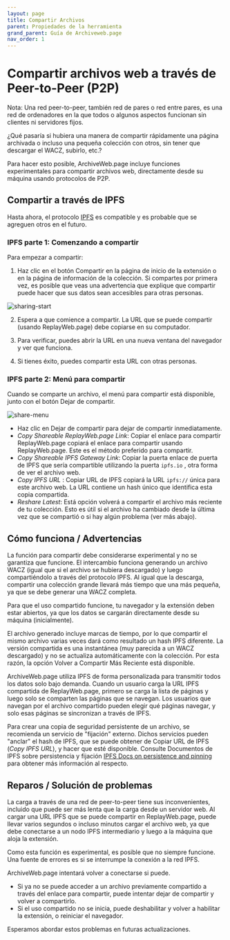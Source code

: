 ```yaml
---
layout: page
title: Compartir Archivos
parent: Propiedades de la herramienta
grand_parent: Guía de Archiveweb.page
nav_order: 1
---
```


# Compartir archivos web a través de Peer-to-Peer (P2P)
Nota: Una red peer-to-peer, también red de pares o red entre pares, es una red de ordenadores en la que todos o algunos aspectos funcionan sin clientes ni servidores fijos.

¿Qué pasaría si hubiera una manera de compartir rápidamente una página archivada o incluso una pequeña colección con otros, sin tener que descargar el WACZ, subirlo, etc.?

Para hacer esto posible, ArchiveWeb.page incluye funciones experimentales para compartir archivos web, directamente desde su máquina usando protocolos de P2P.

## Compartir a través de IPFS
Hasta ahora, el protocolo [IPFS](https://ipfs.io/) es compatible y es probable que se agreguen otros en el futuro.

### IPFS parte 1: Comenzando a compartir
Para empezar a compartir:
1. Haz clic en el botón Compartir en la página de inicio de la extensión o en la página de información de la colección. Si compartes por primera vez, es posible que veas una advertencia que explique que compartir puede hacer que sus datos sean accesibles para otras personas.

![sharing-start](/assets/images/sharing/start-button.png)

2. Espera a que comience a compartir. La URL que se puede compartir (usando ReplayWeb.page) debe copiarse en su computador.

3. Para verificar, puedes abrir la URL en una nueva ventana del navegador y ver que funciona.

4. Si tienes éxito, puedes compartir esta URL con otras personas.

### IPFS parte 2: Menú para compartir
Cuando se comparte un archivo, el menú para compartir está disponible, junto con el botón Dejar de compartir.

![share-menu](/assets/images/sharing/share-menu.png)

- Haz clic en Dejar de compartir para dejar de compartir inmediatamente.
- *Copy Shareable ReplayWeb.page Link*: Copiar el enlace para compartir ReplayWeb.page copiará el enlace para compartir usando ReplayWeb.page. Este es el método preferido para compartir.
- *Copy Shareable IPFS Gateway Link*: Copiar la puerta enlace de puerta de  IPFS que sería compartible utilizando la puerta `ipfs.io` , otra forma de ver el archivo web.
- *Copy IPFS URL* : Copiar URL de IPFS copiará la URL `ipfs://` única para este archivo web. La URL contiene un hash único que identifica esta copia compartida.
- *Reshare Latest*: Está opción volverá a compartir el archivo más reciente de tu colección. Esto es útil si el archivo ha cambiado desde la última vez que se compartió o si hay algún problema (ver más abajo).

## Cómo funciona / Advertencias
La función para compartir debe considerarse experimental y no se garantiza que funcione. El intercambio funciona generando un archivo WACZ (igual que si el archivo se hubiera descargado) y luego compartiéndolo a través del protocolo IPFS. Al igual que la descarga, compartir una colección grande llevará más tiempo que una más pequeña, ya que se debe generar una WACZ completa.


Para que el uso compartido funcione, tu navegador y la extensión deben estar abiertos, ya que los datos se cargarán directamente desde su máquina (inicialmente).

El archivo generado incluye marcas de tiempo, por lo que compartir el mismo archivo varias veces dará como resultado un hash IPFS diferente. La versión compartida es una instantánea (muy parecida a un WACZ descargado) y no se actualiza automáticamente con la colección. Por esta razón, la opción Volver a Compartir Más Reciente está disponible.

ArchiveWeb.page utiliza IPFS de forma personalizada para transmitir todos los datos solo bajo demanda. Cuando un usuario carga la URL IPFS compartida de ReplayWeb.page, primero se carga la lista de páginas y luego solo se comparten las páginas que se navegan. Los usuarios que navegan por el archivo compartido pueden elegir qué páginas navegar, y solo esas páginas se sincronizan a través de IPFS.

Para crear una copia de seguridad persistente de un archivo, se recomienda un servicio de "fijación" externo. Dichos servicios pueden "anclar" el hash de IPFS, que se puede obtener de Copiar URL de IPFS (*Copy IPFS URL*), y hacer que esté disponible. Consulte Documentos de IPFS sobre persistencia y fijación [IPFS Docs on persistence and pinning](https://docs.ipfs.io/concepts/persistence/#persistence-versus-permanence) para obtener más información al respecto.

## Reparos / Solución de problemas
La carga a través de una red de peer-to-peer tiene sus inconvenientes, incluido que puede ser más lenta que la carga desde un servidor web. Al cargar una URL IPFS que se puede compartir en ReplayWeb.page, puede llevar varios segundos o incluso minutos cargar el archivo web, ya que debe conectarse a un nodo IPFS intermediario y luego a la máquina que aloja la extensión.

Como esta función es experimental, es posible que no siempre funcione. Una fuente de errores es si se interrumpe la conexión a la red IPFS.

ArchiveWeb.page intentará volver a conectarse si puede.
- Si ya no se puede acceder a un archivo previamente compartido a través del enlace para compartir, puede intentar dejar de compartir y volver a compartirlo.
- Si el uso compartido no se inicia, puede deshabilitar y volver a habilitar la extensión, o reiniciar el navegador.

Esperamos abordar estos problemas en futuras actualizaciones.

